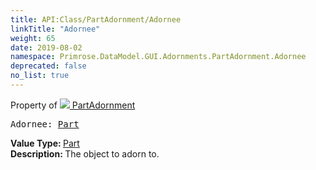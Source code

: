 ```yaml
---
title: API:Class/PartAdornment/Adornee
linkTitle: "Adornee"
weight: 65
date: 2019-08-02
namespace: Primrose.DataModel.GUI.Adornments.PartAdornment.Adornee
deprecated: false
no_list: true
---
```

Property of <a href="/docs/api-reference/Class/PartAdornment"><img src="/icons/silk/default.png"/>&nbsp;PartAdornment</a>
<pre class="method-declaration">
Adornee: <a class="type" href="/docs/api-reference/Class/Part">Part</a></pre>
<b>Value Type: </b>
<a class="type" href="/docs/api-reference/Class/Part">Part</a>
<br/>
<b>Description: </b>
The object to adorn to.

